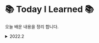 # 📚 Today I Learned 📚
오늘 배운 내용을 정리 합니다. 

<details>
<summary>2022.2</summary>
<div markdown="1">
  
[잘못된 습관을 만들지 말자](https://github.com/cherrishRed/TIL/blob/main/2022/2022.02.07.md)

[revert와 sequence 는 처음이라](https://github.com/cherrishRed/TIL/blob/main/2022/2022.02.08.md)
  
[zip, enumerated 와 for in 문의 조화](https://github.com/cherrishRed/TIL/blob/main/2022/2022.02.10.md)

[Optional Chaining 과 오해](https://github.com/cherrishRed/TIL/blob/main/2022/2022.02.11.md)

[OOP](https://github.com/cherrishRed/TIL/blob/main/2022/2022.02.14.md)

[에러를 처리하는 여러 가지 방법](https://github.com/cherrishRed/TIL/blob/main/2022/2022.02.15.md)

[H.I.G 와 친해지자](https://github.com/cherrishRed/TIL/blob/main/2022/2022.02.17.md)

[SOLID 원칙을 따라서 구조를 짜자](https://github.com/cherrishRed/TIL/blob/main/2022/2022.02.18.md)

[OOP 구조는 그래서 어떻게 짜는데?](https://github.com/cherrishRed/TIL/blob/main/2022/2022.02.21.md)

[Result와 감동적인 만남](https://github.com/cherrishRed/TIL/blob/main/2022/2022.02.22.md)

</div>
</details>
